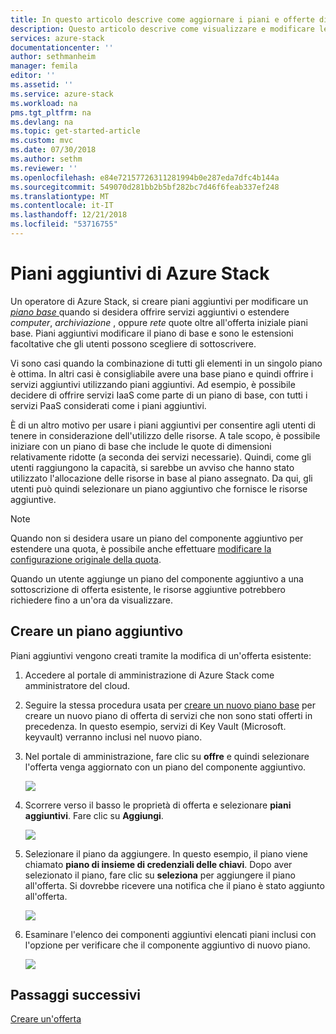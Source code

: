 ```yaml
---
title: In questo articolo descrive come aggiornare i piani e offerte di Azure Stack | Microsoft Docs
description: Questo articolo descrive come visualizzare e modificare le offerte di Azure Stack e i piani esistenti.
services: azure-stack
documentationcenter: ''
author: sethmanheim
manager: femila
editor: ''
ms.assetid: ''
ms.service: azure-stack
ms.workload: na
pms.tgt_pltfrm: na
ms.devlang: na
ms.topic: get-started-article
ms.custom: mvc
ms.date: 07/30/2018
ms.author: sethm
ms.reviewer: ''
ms.openlocfilehash: e84e72157726311281994b0e287eda7dfc4b144a
ms.sourcegitcommit: 549070d281bb2b5bf282bc7d46f6feab337ef248
ms.translationtype: MT
ms.contentlocale: it-IT
ms.lasthandoff: 12/21/2018
ms.locfileid: "53716755"
---
```

# <a name="azure-stack-add-on-plans"></a>Piani aggiuntivi di Azure Stack

Un operatore di Azure Stack, si creare piani aggiuntivi per modificare un [ *piano base* ](azure-stack-create-plan.md) quando si desidera offrire servizi aggiuntivi o estendere *computer*, *archiviazione* , oppure *rete* quote oltre all'offerta iniziale piani base. Piani aggiuntivi modificare il piano di base e sono le estensioni facoltative che gli utenti possono scegliere di sottoscrivere. 

Vi sono casi quando la combinazione di tutti gli elementi in un singolo piano è ottima. In altri casi è consigliabile avere una base piano e quindi offrire i servizi aggiuntivi utilizzando piani aggiuntivi. Ad esempio, è possibile decidere di offrire servizi IaaS come parte di un piano di base, con tutti i servizi PaaS considerati come i piani aggiuntivi.

È di un altro motivo per usare i piani aggiuntivi per consentire agli utenti di tenere in considerazione dell'utilizzo delle risorse. A tale scopo, è possibile iniziare con un piano di base che include le quote di dimensioni relativamente ridotte (a seconda dei servizi necessarie). Quindi, come gli utenti raggiungono la capacità, si sarebbe un avviso che hanno stato utilizzato l'allocazione delle risorse in base al piano assegnato. Da qui, gli utenti può quindi selezionare un piano aggiuntivo che fornisce le risorse aggiuntive.

> [!NOTE]
> Quando non si desidera usare un piano del componente aggiuntivo per estendere una quota, è possibile anche effettuare [modificare la configurazione originale della quota](azure-stack-quota-types.md#edit-a-quota). 

Quando un utente aggiunge un piano del componente aggiuntivo a una sottoscrizione di offerta esistente, le risorse aggiuntive potrebbero richiedere fino a un'ora da visualizzare. 

## <a name="create-an-add-on-plan"></a>Creare un piano aggiuntivo
Piani aggiuntivi vengono creati tramite la modifica di un'offerta esistente:

1. Accedere al portale di amministrazione di Azure Stack come amministratore del cloud.
2. Seguire la stessa procedura usata per [creare un nuovo piano base](azure-stack-create-plan.md) per creare un nuovo piano di offerta di servizi che non sono stati offerti in precedenza. In questo esempio, servizi di Key Vault (Microsoft. keyvault) verranno inclusi nel nuovo piano.
3. Nel portale di amministrazione, fare clic su **offre** e quindi selezionare l'offerta venga aggiornato con un piano del componente aggiuntivo.

   ![](media/create-add-on-plan/1.PNG)

4.  Scorrere verso il basso le proprietà di offerta e selezionare **piani aggiuntivi**. Fare clic su **Aggiungi**.
   
    ![](media/create-add-on-plan/2.PNG)

5. Selezionare il piano da aggiungere. In questo esempio, il piano viene chiamato **piano di insieme di credenziali delle chiavi**. Dopo aver selezionato il piano, fare clic su **seleziona** per aggiungere il piano all'offerta. Si dovrebbe ricevere una notifica che il piano è stato aggiunto all'offerta.
   
    ![](media/create-add-on-plan/3.PNG)

6. Esaminare l'elenco dei componenti aggiuntivi elencati piani inclusi con l'opzione per verificare che il componente aggiuntivo di nuovo piano.
   
    ![](media/create-add-on-plan/4.PNG)

## <a name="next-steps"></a>Passaggi successivi
[Creare un'offerta](azure-stack-create-offer.md)